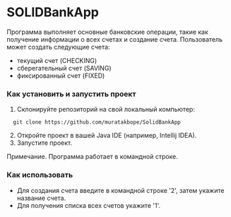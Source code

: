 # SOLIDBankApp

Программа выполняет основные банковские операции, такие как получение информации о всех счетах и создание счета. 
Пользователь может создать следующие счета:
  * текущий счет (CHECKING)
  * сберегательный счет (SAVING)
  * фиксированный счет (FIXED)

### Как установить и запустить проект

1. Склонируйте репозиторий на свой локальный компьютер:
```
  git clone https://github.com/muratakbope/SolidBankApp
```
2. Откройте проект в вашей Java IDE (например, Intellij IDEA).
3. Запустите проект.

Примечание. Программа работает в командной строке.

### Как использовать
* Для создания счета введите в командной строке '2', затем укажите название счета.
* Для получения списка всех счетов укажите '1'.
